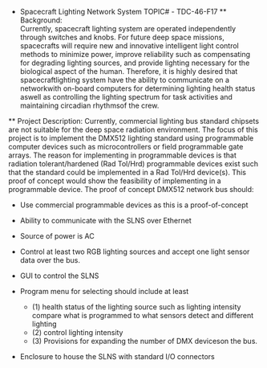 * Spacecraft Lighting Network System TOPIC# - TDC-46-F17 
** Background:  
   Currently, spacecraft lighting system are operated independently through switches and knobs. 
   For future deep space missions, spacecrafts will require new and innovative intelligent 
   light control methods to minimize power, improve reliability such as compensating for degrading 
   lighting sources, and provide lighting necessary for the biological aspect of the human. 
   Therefore, it is highly desired that spacecraftlighting system have the ability to communicate on 
   a networkwith on-board computers for determining lighting health status aswell as controlling the 
   lighting spectrum for task activities and maintaining circadian rhythmsof the crew.
   
   
** Project Description:
   Currently, commercial lighting bus standard chipsets are not suitable for the deep space radiation 
   environment. The focus of this project is to implement the DMX512 lighting standard using programmable 
   computer devices such as microcontrollers or field programmable gate arrays. 
   The reason for implementing in programmable devices is that radiation tolerant/hardened (Rad Tol/Hrd) 
   programmable devices exist such that the standard could be implemented in a Rad Tol/Hrd device(s). 
   This proof of concept would show the feasibility of implementing in a programmable device. 
   The proof of concept DMX512  network bus should:

   - Use commercial programmable devices as this is a proof-of-concept
   - Ability to communicate with the SLNS over Ethernet
   - Source of power is AC
   - Control at least two RGB lighting sources and accept one light sensor data over the bus.
   - GUI to control the SLNS
   - Program menu for selecting should include at least
     - (1) health status of the lighting source such as lighting intensity compare what is programmed to what sensors detect and different lighting 
     - (2) control lighting intensity  
     - (3) Provisions for expanding the number of DMX deviceson the bus.

   - Enclosure to house the SLNS with standard I/O connectors
